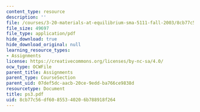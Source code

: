 ```yaml
---
content_type: resource
description: ''
file: /courses/3-20-materials-at-equilibrium-sma-5111-fall-2003/8cb77c56df60855340206b788918f264_ps3.pdf
file_size: 49697
file_type: application/pdf
hide_download: true
hide_download_original: null
learning_resource_types:
- Assignments
license: https://creativecommons.org/licenses/by-nc-sa/4.0/
ocw_type: OCWFile
parent_title: Assignments
parent_type: CourseSection
parent_uid: 07def5dc-aacb-20ce-9edd-ba766ce9838d
resourcetype: Document
title: ps3.pdf
uid: 8cb77c56-df60-8553-4020-6b788918f264
---
```

